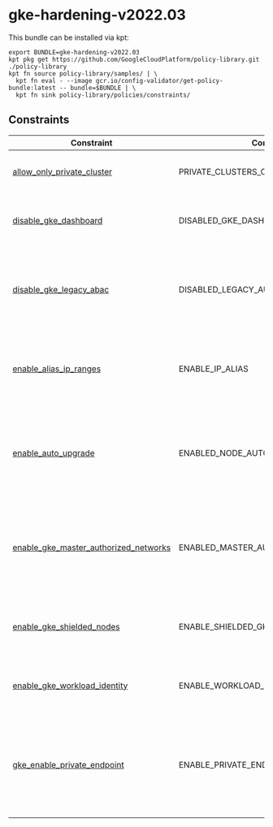 # gke-hardening-v2022.03

This bundle can be installed via kpt:

```
export BUNDLE=gke-hardening-v2022.03
kpt pkg get https://github.com/GoogleCloudPlatform/policy-library.git ./policy-library
kpt fn source policy-library/samples/ | \
  kpt fn eval - --image gcr.io/config-validator/get-policy-bundle:latest -- bundle=$BUNDLE | \
  kpt fn sink policy-library/policies/constraints/
```

## Constraints

| Constraint                                                                                         | Control                           | Description                                                                               |
| -------------------------------------------------------------------------------------------------- | --------------------------------- | ----------------------------------------------------------------------------------------- |
| [allow_only_private_cluster](../../samples/gke_allow_only_private_cluster.yaml)                    | PRIVATE_CLUSTERS_ONLY             | Verifies all GKE clusters are Private Clusters.                                           |
| [disable_gke_dashboard](../../samples/gke_dashboard_disable.yaml)                                  | DISABLED_GKE_DASHBOARD            | Ensure Kubernetes web UI / Dashboard is disabled                                          |
| [disable_gke_legacy_abac](../../samples/gke_legacy_abac.yaml)                                      | DISABLED_LEGACY_AUTHORIZATION     | Ensure Legacy Authorization is set to Disabled on Kubernetes Engine Clusters              |
| [enable_alias_ip_ranges](../../samples/gke_enable_alias_ip_ranges.yaml)                            | ENABLE_IP_ALIAS                   | Ensure Kubernetes Cluster is created with Alias IP ranges enabled                         |
| [enable_auto_upgrade](../../samples/gke_node_pool_auto_upgrade.yaml)                               | ENABLED_NODE_AUTO_UPGRADE         | Ensure Automatic node upgrades is enabled on Kubernetes Engine Clusters nodes             |
| [enable_gke_master_authorized_networks](../../samples/gke_master_authorized_networks_enabled.yaml) | ENABLED_MASTER_AUTHORIZED_NETWORK | Ensure Master authorized networks is set to Enabled on Kubernetes Engine Clusters         |
| [enable_gke_shielded_nodes](../../samples/gke_enable_shielded_nodes.yaml)                          | ENABLE_SHIELDED_GKE_NODES         | Checks that GKE is using Shielded nodes (secure boot).                                    |
| [enable_gke_workload_identity](../../samples/gke_enable_workload_identity.yaml)                    | ENABLE_WORKLOAD_IDENTITY          | Ensure Workload Identity is enabled on a GKE cluster                                      |
| [gke_enable_private_endpoint](../../samples/gke_enable_private_endpoint.yaml)                      | ENABLE_PRIVATE_ENDPOINT           | Enable a private endpoint for the cluster to be accessible from an internal network only. |

